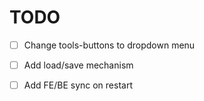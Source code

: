 # TODO

- [ ] Change tools-buttons to dropdown menu
- [ ] Add load/save mechanism
- [ ] Add FE/BE sync on restart

